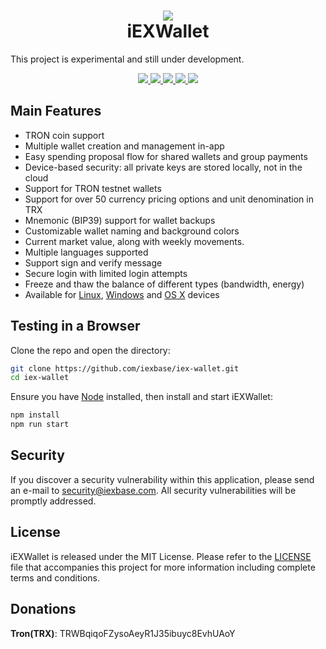 <h1 align="center">
  <img align="center" src="https://raw.githubusercontent.com/iexbase/iex-wallet/master/github-logo.png" />
  <br>
  iEXWallet 
  <br>
</h1>
<p>This project is experimental and still under development.</p>

<p align="center">
  <a href="https://github.com/iexbase/iex-wallet/releases/latest"> 
    <img src="https://img.shields.io/github/release/iexbase/iex-wallet.svg">
  </a>
  
  <a href="https://travis-ci.com/iexbase/iex-wallet">
    <img src="https://travis-ci.com/iexbase/iex-wallet.svg?branch=master">
  </a>
  
  <a href="https://github.com/iexbase/iex-wallet/blob/master/LICENSE">
    <img src="https://img.shields.io/badge/license-MIT-brightgreen.svg">
  </a>
  
  <a href="https://github.com/iexbase/iex-wallet/issues">
    <img src="https://img.shields.io/github/issues/iexbase/iex-wallet.svg">
  </a>
  
  <a href="https://github.com/iexbase/iex-wallet/pulls"> 
    <img src="https://img.shields.io/github/issues-pr/iexbase/iex-wallet.svg">
  </a>
</p>


## Main Features

- TRON coin support
- Multiple wallet creation and management in-app
- Easy spending proposal flow for shared wallets and group payments
- Device-based security: all private keys are stored locally, not in the cloud
- Support for TRON testnet wallets
- Support for over 50 currency pricing options and unit denomination in TRX
- Mnemonic (BIP39) support for wallet backups
- Customizable wallet naming and background colors
- Current market value, along with weekly movements.
- Multiple languages supported
- Support sign and verify message
- Secure login with limited login attempts
- Freeze and thaw the balance of different types (bandwidth, energy)
- Available for [Linux](https://github.com/iexbase/iex-wallet/releases), [Windows](https://github.com/iexbase/iex-wallet/releases) and [OS X](https://github.com/iexbase/iex-wallet/releases) devices

## Testing in a Browser

Clone the repo and open the directory:

```sh
git clone https://github.com/iexbase/iex-wallet.git
cd iex-wallet
```

Ensure you have [Node](https://nodejs.org/) installed, then install and start iEXWallet:


```sh
npm install
npm run start
```

## Security

If you discover a security vulnerability within this application, please send an e-mail to security@iexbase.com. All security vulnerabilities will be promptly addressed.

## License

iEXWallet is released under the MIT License. Please refer to the [LICENSE](https://github.com/iexbase/iex-wallet/blob/master/LICENSE) file that accompanies this project for more information including complete terms and conditions.


## Donations
**Tron(TRX)**: TRWBqiqoFZysoAeyR1J35ibuyc8EvhUAoY
